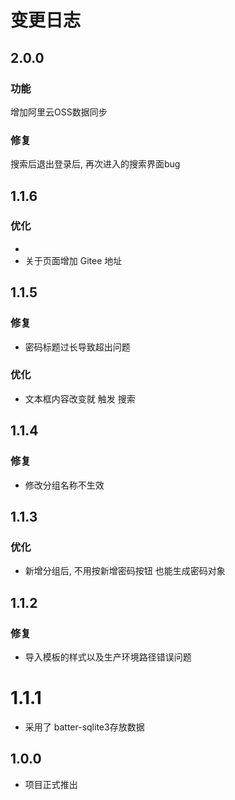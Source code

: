 # 变更日志

## 2.0.0

### 功能

增加阿里云OSS数据同步

### 修复

搜索后退出登录后, 再次进入的搜索界面bug



## 1.1.6

### 优化

- 
- 关于页面增加 Gitee 地址



## 1.1.5

### 修复

- 密码标题过长导致超出问题

### 优化

- 文本框内容改变就 触发 搜索 

## 1.1.4

### 修复

- 修改分组名称不生效



## 1.1.3

### 优化

-  新增分组后, 不用按新增密码按钮 也能生成密码对象



## 1.1.2

### 修复

- 导入模板的样式以及生产环境路径错误问题

# 1.1.1

- 采用了 batter-sqlite3存放数据



## 1.0.0

- 项目正式推出